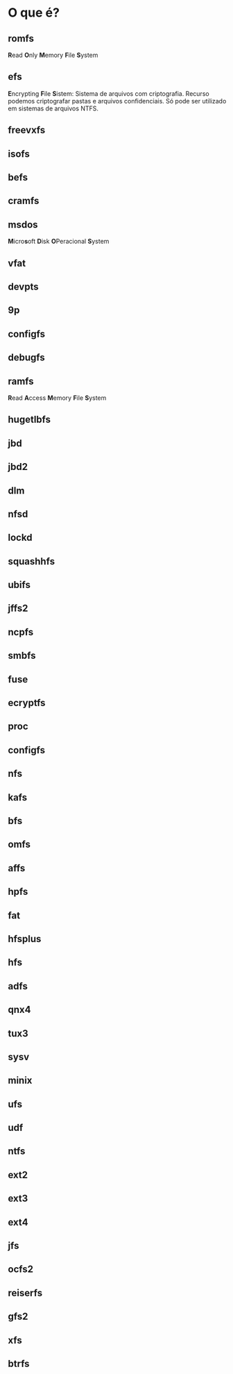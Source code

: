 # O que é?

## romfs

**R**ead **O**nly **M**emory **F**ile **S**ystem

## efs
**E**ncrypting **F**ile **S**istem: Sistema de arquivos com criptografia. Recurso podemos criptografar pastas e arquivos confidenciais. Só pode ser utilizado em sistemas de arquivos NTFS. 

## freevxfs

## isofs

## befs

## cramfs

## msdos

**M**icro**s**oft **D**isk **O**Peracional **S**ystem

## vfat

## devpts

## 9p

## configfs

## debugfs

## ramfs
**R**ead **A**ccess **M**emory **F**ile **S**ystem

## hugetlbfs

## jbd

## jbd2

## dlm

## nfsd

## lockd

## squashhfs

## ubifs

## jffs2

## ncpfs

## smbfs

## fuse

## ecryptfs

## proc

## configfs

## nfs

## kafs

## bfs

## omfs

## affs

## hpfs

## fat

## hfsplus

## hfs

## adfs

## qnx4

## tux3

## sysv

## minix

## ufs

## udf

## ntfs

## ext2

## ext3

## ext4

## jfs

## ocfs2

## reiserfs

## gfs2

## xfs

## btrfs
